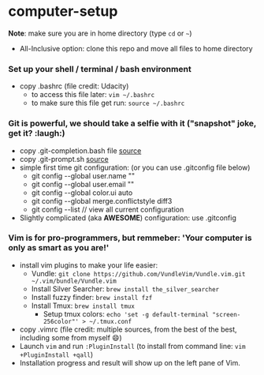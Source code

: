 # computer-setup

**Note**: make sure you are in home directory (type `cd` or `~`)  
* All-Inclusive option: clone this repo and move all files to home directory

### Set up your shell / terminal / bash environment
* copy .bashrc (file credit: Udacity)
  * to access this file later: `vim ~/.bashrc`
  * to make sure this file get run: `source ~/.bashrc`

### Git is powerful, we should take a selfie with it ("snapshot" joke, get it? :laugh:)
* copy .git-completion.bash file [source](https://raw.githubusercontent.com/git/git/master/contrib/completion/git-completion.bash)
* copy .git-prompt.sh [source](https://raw.githubusercontent.com/git/git/master/contrib/completion/git-prompt.sh)
* simple first time git configuration: (or you can use .gitconfig file below)
  * git config --global user.name "<Your-Full-Name>"
  * git config --global user.email "<your-email-address>"
  * git config --global color.ui auto
  * git config --global merge.conflictstyle diff3
  * git config --list // view all current configuration
* Slightly complicated (aka **AWESOME**) configuration: use .gitconfig

### Vim is for pro-programmers, but remmeber: 'Your computer is only as smart as you are!'
* install vim plugins to make your life easier:
  * Vundle: `git clone https://github.com/VundleVim/Vundle.vim.git ~/.vim/bundle/Vundle.vim`
  * Install Silver Searcher: `brew install the_silver_searcher`
  * Install fuzzy finder: `brew install fzf`
  * Install Tmux: `brew install tmux`
    * Setup tmux colors: `echo 'set -g default-terminal "screen-256color"' > ~/.tmux.conf`
* copy .vimrc (file credit: multiple sources, from the best of the best, including some from myself :smile:)
* Launch `vim` and run `:PluginInstall` (to install from command line: `vim +PluginInstall +qall`)
* Installation progress and result will show up on the left pane of Vim.

